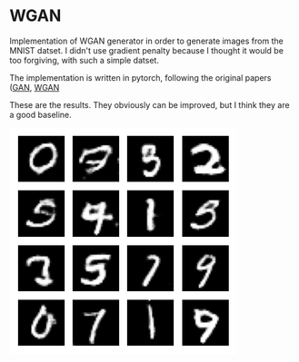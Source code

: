 # WGAN

Implementation of WGAN generator in order to generate images from the MNIST datset. 
I didn't use gradient penalty because I thought it would be too forgiving, with such a simple datset.

The implementation is written in pytorch, following the original papers ([GAN](https://arxiv.org/abs/1406.2661), [WGAN](https://arxiv.org/abs/1701.07875)

These are the results. They obviously can be improved, but I think they are a good baseline. 

![Figure_1](/Figure_1.png)
